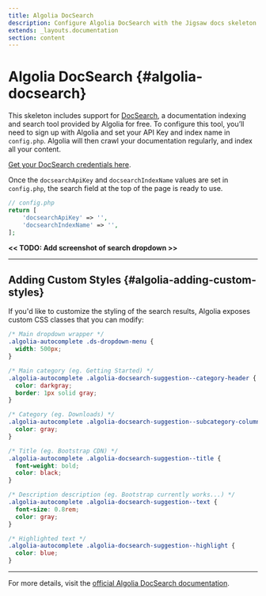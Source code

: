 ```yaml
---
title: Algolia DocSearch
description: Configure Algolia DocSearch with the Jigsaw docs skeleton
extends: _layouts.documentation
section: content
---
```


# Algolia DocSearch {#algolia-docsearch}

This skeleton includes support for [DocSearch](https://community.algolia.com/docsearch/), a documentation indexing and search tool provided by Algolia for free. To configure this tool, you’ll need to sign up with Algolia and set your API Key and index name in `config.php`. Algolia will then crawl your documentation regularly, and index all your content.

[Get your DocSearch credentials here](https://community.algolia.com/docsearch/#join-docsearch-program).

Once the `docsearchApiKey` and `docsearchIndexName` values are set in `config.php`, the search field at the top of the page is ready to use.

```php
// config.php
return [
    'docsearchApiKey' => '',
    'docsearchIndexName' => '',
];
```

__<< TODO: Add screenshot of search dropdown >>__

---

## Adding Custom Styles {#algolia-adding-custom-styles}

If you'd like to customize the styling of the search results, Algolia exposes custom CSS classes that you can modify:

```css
/* Main dropdown wrapper */
.algolia-autocomplete .ds-dropdown-menu {
  width: 500px;
}

/* Main category (eg. Getting Started) */
.algolia-autocomplete .algolia-docsearch-suggestion--category-header {
  color: darkgray;
  border: 1px solid gray;
}

/* Category (eg. Downloads) */
.algolia-autocomplete .algolia-docsearch-suggestion--subcategory-column {
  color: gray;
}

/* Title (eg. Bootstrap CDN) */
.algolia-autocomplete .algolia-docsearch-suggestion--title {
  font-weight: bold;
  color: black;
}

/* Description description (eg. Bootstrap currently works...) */
.algolia-autocomplete .algolia-docsearch-suggestion--text {
  font-size: 0.8rem;
  color: gray;
}

/* Highlighted text */
.algolia-autocomplete .algolia-docsearch-suggestion--highlight {
  color: blue;
}
```

---

For more details, visit the [official Algolia DocSearch documentation](https://community.algolia.com/docsearch/what-is-docsearch.html).

